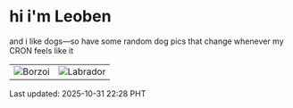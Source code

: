 # hi i'm Leoben

and i like dogs—so have some random dog pics that change whenever my CRON feels like it

|  |  |
|--------|----------|
| ![Borzoi](https://random-dog-vercel.vercel.app/api/random-borzoi?v=1761920883) | ![Labrador](https://random-dog-vercel.vercel.app/api/random-labrador?v=1761920883) |

Last updated: 2025-10-31 22:28 PHT
